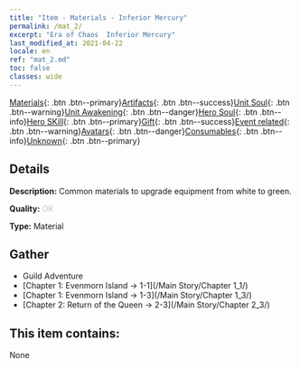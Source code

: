 ```yaml
---
title: "Item - Materials - Inferior Mercury"
permalink: /mat_2/
excerpt: "Era of Chaos  Inferior Mercury"
last_modified_at: 2021-04-22
locale: en
ref: "mat_2.md"
toc: false
classes: wide
---
```

 [Materials](/Items/){: .btn .btn--primary}[Artifacts](/Items/Artifacts/){: .btn .btn--success}[Unit Soul](/Items/UnitSoul/){: .btn .btn--warning}[Unit Awakening](/Items/UnitAwakening/){: .btn .btn--danger}[Hero Soul](/Items/HeroSoul/){: .btn .btn--info}[Hero SKill](/Items/HeroSkill/){: .btn .btn--primary}[Gift](/Items/Gift/){: .btn .btn--success}[Event related](/Items/Events/){: .btn .btn--warning}[Avatars](/Items/Avatars/){: .btn .btn--danger}[Consumables](/Items/Consumables/){: .btn .btn--info}[Unknown](/Items/Unknown/){: .btn .btn--primary}

## Details
 **Description:** Common materials to upgrade equipment from white to green.

 **Quality:** <span style="color: #C0C0C0">OK</span>

 **Type:** Material

## Gather

*    Guild Adventure 
*    [Chapter 1: Evenmorn Island -> 1-1](/Main Story/Chapter 1_1/) 
*    [Chapter 1: Evenmorn Island -> 1-3](/Main Story/Chapter 1_3/) 
*    [Chapter 2: Return of the Queen -> 2-3](/Main Story/Chapter 2_3/) 

## This item contains:

  None

